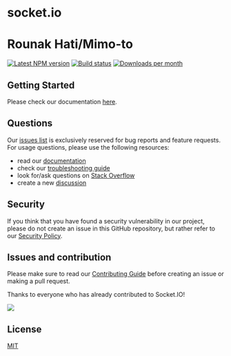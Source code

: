 # socket.io

# Rounak Hati/Mimo-to 

[![Latest NPM version](https://img.shields.io/npm/v/socket.io.svg)](https://www.npmjs.com/package/socket.io)
[![Build status](https://github.com/socketio/socket.io/actions/workflows/ci.yml/badge.svg?branch=main)](https://github.com/socketio/socket.io/actions/workflows/ci.yml)
[![Downloads per month](https://img.shields.io/npm/dm/socket.io.svg)]((https://www.npmjs.com/package/socket.io))

## Getting Started

Please check our documentation [here](https://socket.io).

## Questions

Our [issues list](https://github.com/socketio/socket.io/issues) is exclusively reserved for bug reports and feature requests. For usage questions, please use the following resources:

- read our [documentation](https://socket.io/docs/v4/)
- check our [troubleshooting guide](https://socket.io/docs/v4/troubleshooting-connection-issues/)
- look for/ask questions on [Stack Overflow](https://stackoverflow.com/questions/tagged/socket.io)
- create a new [discussion](https://github.com/socketio/socket.io/discussions/new?category=q-a)

## Security

If you think that you have found a security vulnerability in our project, please do not create an issue in this GitHub repository, but rather refer to our [Security Policy](./SECURITY.md).

## Issues and contribution

Please make sure to read our [Contributing Guide](./CONTRIBUTING.md) before creating an issue or making a pull request.

Thanks to everyone who has already contributed to Socket.IO!

<a href="https://github.com/socketio/socket.io/graphs/contributors"><img src="https://opencollective.com/socketio/contributors.svg?width=890" /></a>

## License

[MIT](https://opensource.org/licenses/MIT)
